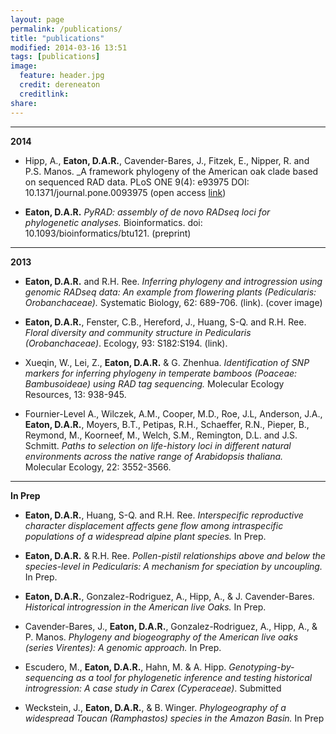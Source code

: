 ```yaml
---
layout: page
permalink: /publications/
title: "publications"
modified: 2014-03-16 13:51
tags: [publications]
image:
  feature: header.jpg
  credit: dereneaton
  creditlink: 
share: 
---
```


-----------------  
__2014__  

* Hipp, A., __Eaton, D.A.R.__, Cavender-Bares, J., Fitzek, E., Nipper, R. and P.S. Manos. _A framework phylogeny of the American oak clade based on sequenced RAD data. PLoS ONE 9(4): e93975
DOI: 10.1371/journal.pone.0093975 (open access [link](http://www.plosone.org/article/info%3Adoi%2F10.1371%2Fjournal.pone.0093975))

* __Eaton, D.A.R.__ _PyRAD: assembly of de novo RADseq loci for phylogenetic analyses._ Bioinformatics. doi: 10.1093/bioinformatics/btu121. (preprint)  

-----------------  
__2013__  

* __Eaton, D.A.R.__ and R.H. Ree. _Inferring phylogeny and introgression using genomic RADseq data: An example from flowering plants (Pedicularis: Orobanchaceae)._ Systematic Biology, 62: 689-706. (link). (cover image)  

* __Eaton, D.A.R.__, Fenster, C.B., Hereford, J., Huang, S-Q. and R.H. Ree. _Floral diversity and community structure in Pedicularis (Orobanchaceae)_. Ecology, 93: S182:S194. (link).

* Xueqin, W., Lei, Z., __Eaton, D.A.R.__ & G. Zhenhua. _Identification of SNP markers for inferring phylogeny in temperate bamboos (Poaceae: Bambusoideae) using RAD tag sequencing._ Molecular Ecology Resources, 13: 938-945.

* Fournier-Level A., Wilczek, A.M., Cooper, M.D., Roe, J.L, Anderson, J.A., __Eaton, D.A.R.__, Moyers, B.T., Petipas, R.H., Schaeffer, R.N., Pieper, B., Reymond, M., Koorneef, M., Welch, S.M., Remington, D.L. and J.S. Schmitt. _Paths to selection on life-history loci in different natural environments across the native range of Arabidopsis thaliana._ Molecular Ecology, 22: 3552-3566.


---------------  
__In Prep__

* __Eaton, D.A.R.__, Huang, S-Q. and R.H. Ree. _Interspecific reproductive character displacement affects gene flow among intraspecific populations of a widespread alpine plant species._ In Prep.

* __Eaton, D.A.R.__ & R.H. Ree. _Pollen-pistil relationships above and below the species-level in Pedicularis: A mechanism for speciation by uncoupling._ In Prep.

* __Eaton, D.A.R.__, Gonzalez-Rodriguez, A., Hipp, A., & J. Cavender-Bares. _Historical introgression in the American live Oaks._ In Prep.

* Cavender-Bares, J., __Eaton, D.A.R.__, Gonzalez-Rodriguez, A., Hipp, A., & P. Manos. _Phylogeny and biogeography of the American live oaks (series Virentes): A genomic approach._ In Prep.

* Escudero, M., __Eaton, D.A.R.__, Hahn, M. & A. Hipp. _Genotyping-by-sequencing as a tool for phylogenetic inference and testing historical introgression: A case study in Carex (Cyperaceae)_. Submitted

* Weckstein, J., __Eaton, D.A.R.__, & B. Winger. _Phylogeography of a widespread Toucan (Ramphastos) species in the Amazon Basin._ In Prep


